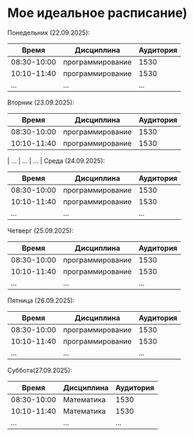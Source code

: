 # Мое идеальное расписание)
Понедельник (22.09.2025):
    
| Время       | Дисциплина           | Аудитория |
| ----------- | -------------------- | --------- |
| 08:30-10:00 |   программирование   | 1530      |
| 10:10-11:40 |   программирование   | 1530      |
| ...         | ...                  | ...       |

Вторник (23.09.2025):
    
| Время       | Дисциплина           | Аудитория |
| ----------- | -------------------- | --------- |
| 08:30-10:00 |   программирование   | 1530      |
| 10:10-11:40 |   программирование   | 1530      |

| ...         | ...                  | ...       |
Среда (24.09.2025):
    
| Время       | Дисциплина           | Аудитория |
| ----------- | -------------------- | --------- |
| 08:30-10:00 |   программирование   | 1530      |
| 10:10-11:40 |   программирование   | 1530      |
| ...         | ...                  | ...       |

Четверг (25.09.2025):
    
| Время       | Дисциплина           | Аудитория |
| ----------- | -------------------- | --------- |
| 08:30-10:00 |   программирование   | 1530      |
| 10:10-11:40 |   программирование   | 1530      |
| ...         | ...                  | ...       |

Пятница (26.09.2025):
    
| Время       | Дисциплина           | Аудитория |
| ----------- | -------------------- | --------- |
| 08:30-10:00 |   программирование   | 1530      |
| 10:10-11:40 |   программирование   | 1530      |
| ...         | ...                  | ...       |

Суббота(27.09.2025):
    
| Время       | Дисциплина           | Аудитория |
| ----------- | -------------------- | --------- |
| 08:30-10:00 |      Математика      | 1530      |
| 10:10-11:40 |      Математика      | 1530      |
| ...         | ...                  | ...       |

